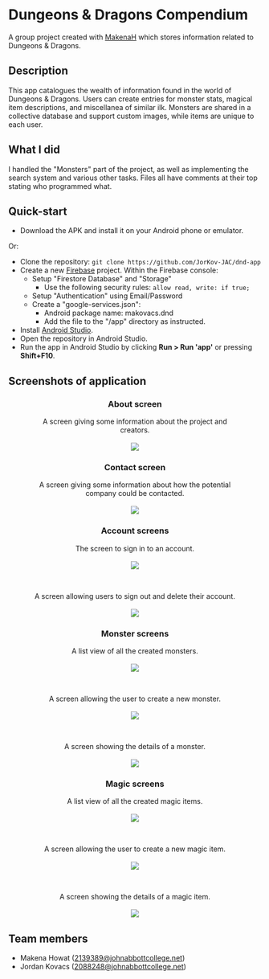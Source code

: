 # Dungeons & Dragons Compendium
A group project created with [MakenaH](https://github.com/MakenaH) which stores information related to Dungeons & Dragons.

## Description
This app catalogues the wealth of information found in the world of Dungeons & Dragons. Users can create entries for monster stats, magical item descriptions, and miscellanea of similar ilk. Monsters are shared in a collective database and support custom images, while items are unique to each user.

## What I did
I handled the "Monsters" part of the project, as well as implementing the search system and various other tasks. Files all have comments at their top stating who programmed what.

## Quick-start
- Download the APK and install it on your Android phone or emulator.

Or:
- Clone the repository: `git clone https://github.com/JorKov-JAC/dnd-app`
- Create a new [Firebase](https://console.firebase.google.com) project. Within the Firebase console:
	- Setup "Firestore Database" and "Storage"
		- Use the following security rules: `allow read, write: if true;`
	- Setup "Authentication" using Email/Password
	- Create a "google-services.json":
		- Android package name: makovacs.dnd
		- Add the file to the "/app" directory as instructed.
- Install [Android Studio](https://developer.android.com/studio).
- Open the repository in Android Studio.
- Run the app in Android Studio by clicking **Run > Run 'app'** or pressing **Shift+F10**.

## Screenshots of application
<div align="center">
<h3>About screen</h3>
<figure>
<figcaption>A screen giving some information about the project and creators.</figcaption>
<br/>
<img src="./assets/about.png"/>
</figure>

<h3>Contact screen</h3>
<figure>
<figcaption>A screen giving some information about how the potential company could be contacted.</figcaption>
<br/>
<img src="./assets/contact.png"/>
</figure>

<h3>Account screens</h3>
<figure>
<figcaption>The screen to sign in to an account.</figcaption>
<br/>
<img src="./assets/accsignin.png"/>
</figure>

<br/>
<figure>
<figcaption>A screen allowing users to sign out and delete their account.</figcaption>
<br/>
<img src="./assets/accoverview.png"/>
</figure>

<h3>Monster screens</h3>
<figure>
<figcaption>A list view of all the created monsters.</figcaption>
<br/>
<img src="./assets/monscreen.png"/>
</figure>

<br/>
<figure>
<figcaption>A screen allowing the user to create a new monster.</figcaption>
<br/>
<img src="./assets/moninput.png"/>
</figure>

<br/>
<figure>
<figcaption>A screen showing the details of a monster.</figcaption>
<br/>
<img src="./assets/mondetail.png"/>
</figure>

<h3>Magic screens</h3>
<figure>
<figcaption>A list view of all the created magic items.</figcaption>
<br/>
<img src="./assets/magscreen.png"/>
</figure>

<br/>
<figure>
<figcaption>A screen allowing the user to create a new magic item.</figcaption>
<br/>
<img src="./assets/maginput.png"/>
</figure>

<br/>
<figure>
<figcaption>A screen showing the details of a magic item.</figcaption>
<br/>
<img src="./assets/magitem.png"/>
</figure>
</div>

## Team members
- Makena Howat (2139389@johnabbottcollege.net)
- Jordan Kovacs (2088248@johnabbottcollege.net)
